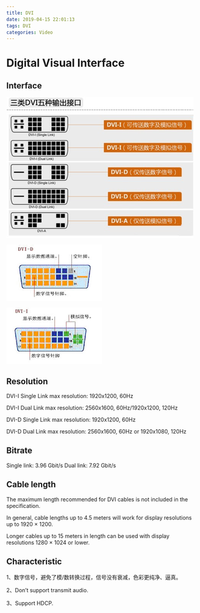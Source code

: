 ```yaml
---
title: DVI
date: 2019-04-15 22:01:13
tags: DVI
categories: Video
---
```






# Digital Visual Interface

## Interface

![DVI](DVI/DVI.jpg)

![DVI-D](DVI/0e2442a7d933c8955687ce50d11373f08202001b.jpg)

![DVI-I](DVI/4610b912c8fcc3cea4349f189245d688d43f2020.jpg)

## Resolution

DVI-I Single Link max resolution: 1920x1200, 60Hz

DVI-I Dual Link max resolution: 2560x1600, 60Hz/1920x1200, 120Hz

DVI-D Single Link max resolution: 1920x1200, 60Hz

DVI-D Dual Link max resolution: 2560x1600, 60Hz or 1920x1080, 120Hz

## Bitrate

Single link: 3.96 Gbit/s 
Dual link: 7.92 Gbit/s

## Cable length

The maximum length recommended for DVI cables is not included in the specification.

In general, cable lengths up to 4.5 meters will work for display resolutions up to 1920 × 1200.

Longer cables up to 15 meters in length can be used with display resolutions 1280 × 1024 or lower.

## Characteristic

1、数字信号，避免了模/数转换过程，信号没有衰减，色彩更纯净、逼真。

2、Don’t support transmit audio.

3、Support HDCP.